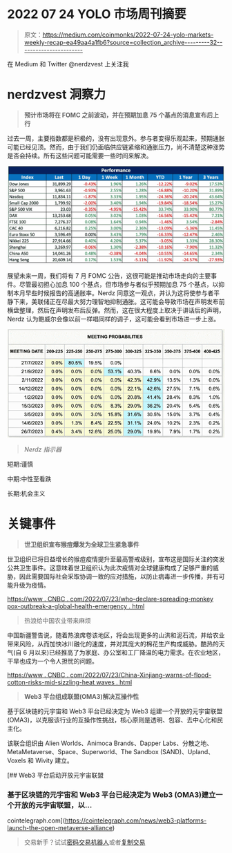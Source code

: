 # 2022 07 24 YOLO 市场周刊摘要

> 原文：<https://medium.com/coinmonks/2022-07-24-yolo-markets-weekly-recap-ea49aa4a1fb6?source=collection_archive---------32----------------------->

在 Medium 和 Twitter @nerdzvest 上关注我

# nerdzvest 洞察力

> **预计市场将在 FOMC 之前波动，并在预期加息 75 个基点的消息宣布后上行**

过去一周，主要指数都是积极的，没有出现意外。参与者变得乐观起来，预期通胀可能已经见顶。然而，由于我们仍面临供应链紧缩和通胀压力，尚不清楚这种涨势是否会持续。所有这些问题可能需要一些时间来解决。

![](img/c7dea5f9576a8839a678a19e13ec2f3d.png)

展望未来一周，我们将有 7 月 FOMC 公告，这很可能是推动市场走向的主要事件。尽管最初担心加息 100 个基点，但市场参与者似乎预期加息 75 个基点，以抑制本月早些时候报告的高通胀率。Nerdz 同意这一观点，并认为这将使参与者平静下来，美联储正在尽最大努力理智地抑制通胀。这可能会导致市场在声明发布前横盘整理，然后在声明发布后反弹。然而，这在很大程度上取决于讲话后的声明，Nerdz 认为鲍威尔会像以前一样唱同样的调子，这可能会看到市场进一步上涨。

![](img/f1190de1b5e87d35d8507f0976118039.png)

> *Nerdz 指示器*

短期:谨慎

中期:中性至看跌

长期:机会主义

# 关键事件

> **世卫组织宣布猴痘爆发为全球卫生紧急事件**

世卫组织已将日益增长的猴痘疫情提升至最高警戒级别，宣布这是国际关注的突发公共卫生事件。这意味着世卫组织认为此次疫情对全球健康构成了足够严重的威胁，因此需要国际社会采取协调一致的应对措施，以防止病毒进一步传播，并有可能升级为疫情。

[https://www . CNBC . com/2022/07/23/who-declare-spreading-monkey pox-outbreak-a-global-health-emergency . html](https://www.cnbc.com/2022/07/23/who-declares-spreading-monkeypox-outbreak-a-global-health-emergency.html)

> 热浪给中国农业带来麻烦

中国新疆警告说，随着热浪席卷该地区，将会出现更多的山洪和泥石流，并给农业带来风险，从而加快冰川融化的速度，并对其庞大的棉花生产构成威胁。酷热的天气(自 6 月以来)已经推高了为家庭、办公室和工厂降温的电力需求。在农业地区，干旱也成为一个令人担忧的问题。

[https://www . CNBC . com/2022/07/23/China-Xinjiang-warns-of-flood-cotton-risks-mid-sizzling-heat waves . html](https://www.cnbc.com/2022/07/23/chinas-xinjiang-warns-of-floods-cotton-risks-amid-sizzling-heatwaves.html)

> **Web3 平台组成联盟(OMA3)解决互操作性**

基于区块链的元宇宙和 Web3 平台已经决定为 Web3 组建一个开放的元宇宙联盟(OMA3)，以克服该行业的互操作性挑战，核心原则是透明、包容、去中心化和民主化。

该联合组织由 Alien Worlds、Animoca Brands、Dapper Labs、分散之地、MetaMetaverse、Space、Superworld、The Sandbox (SAND)、Upland、Voxels 和 Wivity 建立。

[](https://cointelegraph.com/news/web3-platforms-launch-the-open-metaverse-alliance) [## Web3 平台启动开放元宇宙联盟

### 基于区块链的元宇宙和 Web3 平台已经决定为 Web3 (OMA3)建立一个开放的元宇宙联盟，以…

cointelegraph.com](https://cointelegraph.com/news/web3-platforms-launch-the-open-metaverse-alliance) 

> 交易新手？试试[密码交易机器人](/coinmonks/crypto-trading-bot-c2ffce8acb2a)或者[复制交易](/coinmonks/top-10-crypto-copy-trading-platforms-for-beginners-d0c37c7d698c)